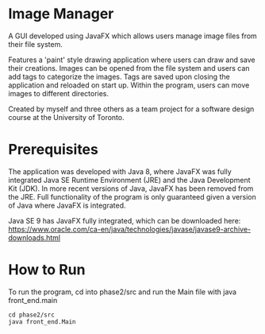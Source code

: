 # Image Manager
A GUI developed using JavaFX which allows users manage image files from their file system. 

Features a 'paint' style drawing application where users can draw and save their creations. Images can be opened from the file system and users can add tags to categorize the images. Tags are saved upon closing the application and reloaded on start up. Within the program, users can move images to different directories.

Created by myself and three others as a team project for a software design course at the University of Toronto.

# Prerequisites
The application was developed with Java 8, where JavaFX was fully integrated Java SE Runtime Environment (JRE) and the Java Development Kit (JDK). In more recent versions of Java, JavaFX has been removed from the JRE. Full functionality of the program is only guaranteed given a version of Java where JavaFX is integrated.

Java SE 9 has JavaFX fully integrated, which can be downloaded here: https://www.oracle.com/ca-en/java/technologies/javase/javase9-archive-downloads.html

# How to Run

To run the program, cd into phase2/src and run the Main file with java front_end.main

```
cd phase2/src
java front_end.Main
```
